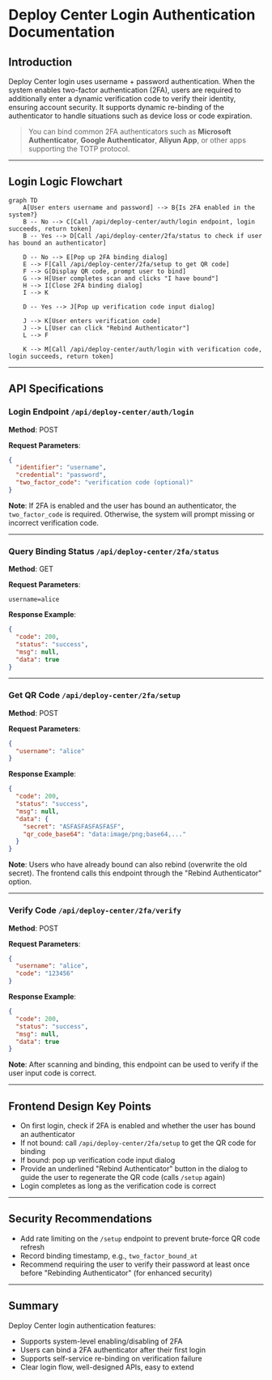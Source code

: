 # Deploy Center Login Authentication Documentation

## Introduction

Deploy Center login uses username + password authentication. When the system enables two-factor authentication (2FA), users are required to additionally enter a dynamic verification code to verify their identity, ensuring account security. It supports dynamic re-binding of the authenticator to handle situations such as device loss or code expiration.

> You can bind common 2FA authenticators such as **Microsoft Authenticator**, **Google Authenticator**, **Aliyun App**, or other apps supporting the TOTP protocol.

---

## Login Logic Flowchart

```mermaid
graph TD
    A[User enters username and password] --> B{Is 2FA enabled in the system?}
    B -- No --> C[Call /api/deploy-center/auth/login endpoint, login succeeds, return token]
    B -- Yes --> D[Call /api/deploy-center/2fa/status to check if user has bound an authenticator]

    D -- No --> E[Pop up 2FA binding dialog]
    E --> F[Call /api/deploy-center/2fa/setup to get QR code]
    F --> G[Display QR code, prompt user to bind]
    G --> H[User completes scan and clicks "I have bound"]
    H --> I[Close 2FA binding dialog]
    I --> K

    D -- Yes --> J[Pop up verification code input dialog]

    J --> K[User enters verification code]
    J --> L[User can click "Rebind Authenticator"]
    L --> F

    K --> M[Call /api/deploy-center/auth/login with verification code, login succeeds, return token]
```

---

## API Specifications

### Login Endpoint `/api/deploy-center/auth/login`

**Method**: POST

**Request Parameters**:

```json
{
  "identifier": "username",
  "credential": "password",
  "two_factor_code": "verification code (optional)"
}
```

**Note**: If 2FA is enabled and the user has bound an authenticator, the `two_factor_code` is required. Otherwise, the system will prompt missing or incorrect verification code.

---

### Query Binding Status `/api/deploy-center/2fa/status`

**Method**: GET

**Request Parameters**:

```query
username=alice
```

**Response Example**:

```json
{
  "code": 200,
  "status": "success",
  "msg": null,
  "data": true
}
```

---

### Get QR Code `/api/deploy-center/2fa/setup`

**Method**: POST

**Request Parameters**:

```json
{
  "username": "alice"
}
```

**Response Example**:

```json
{
  "code": 200,
  "status": "success",
  "msg": null,
  "data": {
    "secret": "ASFASFASFASFASF",
    "qr_code_base64": "data:image/png;base64,..."
  }
}
```

**Note**: Users who have already bound can also rebind (overwrite the old secret). The frontend calls this endpoint through the "Rebind Authenticator" option.

---

### Verify Code `/api/deploy-center/2fa/verify`

**Method**: POST

**Request Parameters**:

```json
{
  "username": "alice",
  "code": "123456"
}
```

**Response Example**:

```json
{
  "code": 200,
  "status": "success",
  "msg": null,
  "data": true
}
```

**Note**: After scanning and binding, this endpoint can be used to verify if the user input code is correct.

---

## Frontend Design Key Points

- On first login, check if 2FA is enabled and whether the user has bound an authenticator
- If not bound: call `/api/deploy-center/2fa/setup` to get the QR code for binding
- If bound: pop up verification code input dialog
- Provide an underlined "Rebind Authenticator" button in the dialog to guide the user to regenerate the QR code (calls `/setup` again)
- Login completes as long as the verification code is correct

---

## Security Recommendations

- Add rate limiting on the `/setup` endpoint to prevent brute-force QR code refresh
- Record binding timestamp, e.g., `two_factor_bound_at`
- Recommend requiring the user to verify their password at least once before "Rebinding Authenticator" (for enhanced security)

---

## Summary

Deploy Center login authentication features:

- Supports system-level enabling/disabling of 2FA
- Users can bind a 2FA authenticator after their first login
- Supports self-service re-binding on verification failure
- Clear login flow, well-designed APIs, easy to extend